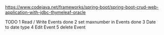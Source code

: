 https://www.codejava.net/frameworks/spring-boot/spring-boot-crud-web-application-with-jdbc-thymeleaf-oracle


TODO
1 Read / Write Events         done
2 set maxnumber in Events     done
3 Date to date type
4 Edit Event
5 delete Event

